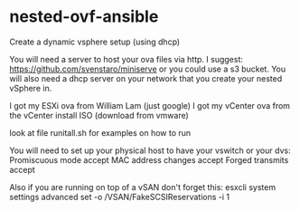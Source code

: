 # nested-ovf-ansible
Create a dynamic vsphere setup (using dhcp)

You will need a server to host your ova files via http. I suggest: https://github.com/svenstaro/miniserve or you could use a s3 bucket. You will also need a dhcp server on your network that you create your nested vSphere in.


I got my ESXi ova from William Lam (just google)
I got my vCenter ova from the vCenter install ISO (download from vmware)

look at file runitall.sh for examples on how to run


You will need to set up your physical host to have your vswitch or your dvs:
Promiscuous mode accept
MAC address changes accept
Forged transmits accept

Also if you are running on top of a vSAN don't forget this:  esxcli system settings advanced set -o /VSAN/FakeSCSIReservations -i 1

